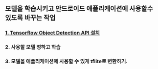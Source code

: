 ## 모델을 학습시키고 안드로이드 애플리케이션에 사용할수 있도록 바꾸는 작업

### [1. Tensorflow Object Detection API 설치](.models-master) 

### 2. 사용할 모델 정하고 학습

### 3. 모델을 애플리케이션에 사용할 수 있게 tflite로 변환하기.

